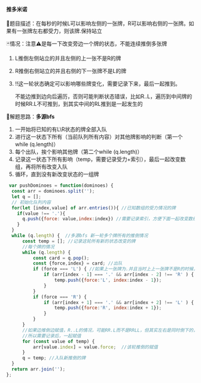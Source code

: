 #### 推多米诺

📝题目描述：在每秒的时候L可以影响左侧的一张牌，R可以影响右侧的一张牌。如果有一张牌左右都受力，则该牌.保持站立

🃏情况：注意⚠️是每一下改变旁边一个牌的状态，不能连续推倒多张牌

1. L推倒左侧站立的并且左侧的上一张不是R的牌

2. R推倒右侧站立的并且右侧的下一张牌不是L的牌

3. ‼️这一轮状态确定可以影响哪些牌变化，需要记录下来，最后一起推到。

   不能边推到边向后遍历，否则可能判断状态错误，比如R..L，遍历到中间牌的时候RR.L不可推到，到其实中间的RL推到是一起发生的

🔔解题思路：**多源bfs**

1. 一开始将已知的有L\R状态的牌全部入队
2. 进行这一状态下所有（当前队列所有内容）对其他牌影响的判断（第一个while (q.length)）
3. 每个出队，挨个影响其他牌（第二个while (q.length)）
4. 记录这一状态下所有影响（temp，需要记录受力+索引），最后一起改变数组，再将所有改变入队
5. 循环，直到没有新改变状态的一组牌

```js
 var pushDominoes = function(dominoes) {
  const arr = dominoes.split('');
  let q = [];
  // 初始化队列内容
  for(let [index,value] of arr.entries()){ //已知数组的受力情况的牌
    if(value !== '.'){
      q.push({force: value,index:index}) //需要记录索引，方便下面一起改变数组
    }
  }
  while (q.length) {  //多源bfs 新一轮多个牌所有的推倒情况
      const temp = []; //记录这轮所有新的状态改变的牌
      //每个牌的情况
      while (q.length) {  
          const card = q.pop();
          const {force,index} = card; //出队
          if (force === 'L') { //如果上一张牌为.并且当时上上一张牌不是R的时候，可推倒
              if (arr[index - 1] === '.' && arr[index - 2] !== 'R' ) {
                  temp.push({force:'L', index:index - 1});
              }
          }
          if (force === 'R') {
              if (arr[index + 1] === '.' && arr[index + 2] !== 'L' ) {
                  temp.push({force:'R', index:index + 1});
              }
          }
      }
      //如果边推倒边赋值，R..L的情况，可能RR.L而不是RRLL，但其实左右是同时倒下的，并没有中间一张受力两面的情况
      //所以需要记录后，一起赋值
      for (const value of temp) {
          arr[value.index] = value.force;  //该轮推倒的赋值
      }
      q = temp; //入队新推倒的牌
  }
  return arr.join('');
};
```

